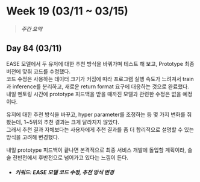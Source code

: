 Week 19 (03/11 ~ 03/15)
===
>  ##### 주간 요약
>  

Day 84 (03/11)
---
EASE 모델에서 두 유저에 대한 추천 방식을 바꿔가며 테스트 해 보고, Prototype 최종 버전에 맞춰 코드를 수정했다.  
코드 수정은 사용하는 데이터 크기가 커짐에 따라 프로그램 실행 속도가 느려져서 train과 inference를 분리하고, 새로운 return format 요구에 대응하는 것으로 완료했다.  
내일 멘토링 시간에 prototype 피드백을 받을 때까진 모델과 관련한 수정은 없을 예정이다.  

유저에 대한 추천 방식을 바꾸고, hyper parameter를 조정하는 등 몇 가지 변화를 줘 봤는데, 1~5위의 추천 결과는 크게 달라지지 않았다.  
그래서 추천 결과 자체보다는 사용자에게 추천 결과를 좀 더 합리적으로 설명할 수 있는 방식을 고려해 변경했다.  

내일 prototype 피드백이 끝나면 본격적으로 최종 서비스 개발에 돌입할 계획이라, 슬슬 전반전에서 후반전으로 넘어가고 있다는 느낌이 든다.  

+ ##### 키워드: EASE 모델 코드 수정, 추천 방식 변경
